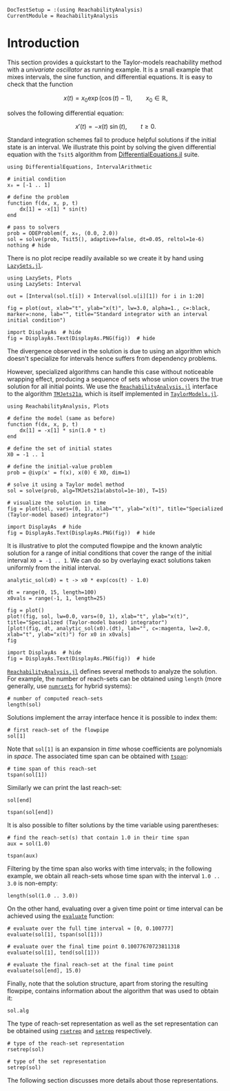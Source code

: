 ```@meta
DocTestSetup = :(using ReachabilityAnalysis)
CurrentModule = ReachabilityAnalysis
```

# Introduction

This section provides a quickstart to the Taylor-models reachability method with a *univariate oscillator* as running example.
It is a small example that mixes intervals, the sine function, and differential equations. It is easy to check that the function

```math
x(t) = x_0 \exp\left(\cos(t) - 1\right),\qquad x_0 \in \mathbb{R},
```
solves the following differential equation:

```math
x'(t) = -x(t) ~ \sin(t),\qquad t \geq 0.
```

Standard integration schemes fail to produce helpful solutions if the initial state is an interval. We illustrate this point
by solving the given differential equation with the `Tsit5` algorithm from [DifferentialEquations.jl](https://diffeq.sciml.ai/stable/) suite.

```@example nonlinear_univariate
using DifferentialEquations, IntervalArithmetic

# initial condition
x₀ = [-1 .. 1]

# define the problem
function f(dx, x, p, t)
    dx[1] = -x[1] * sin(t)
end

# pass to solvers
prob = ODEProblem(f, x₀, (0.0, 2.0))
sol = solve(prob, Tsit5(), adaptive=false, dt=0.05, reltol=1e-6)
nothing # hide
```
There is no plot recipe readily available so we create it by hand using [`LazySets.jl`](https://github.com/JuliaReach/LazySets.jl).

```@example nonlinear_univariate
using LazySets, Plots
using LazySets: Interval

out = [Interval(sol.t[i]) × Interval(sol.u[i][1]) for i in 1:20]

fig = plot(out, xlab="t", ylab="x(t)", lw=3.0, alpha=1., c=:black, marker=:none, lab="", title="Standard integrator with an interval initial condition")

import DisplayAs  # hide
fig = DisplayAs.Text(DisplayAs.PNG(fig))  # hide
```
The divergence observed in the solution is due to using an algorithm which doesn't specialize for intervals hence suffers from dependency problems.

However, specialized algorithms can handle this case without noticeable wrapping effect, producing a sequence of sets whose union covers the true solution for all initial points. We use the [`ReachabilityAnalysis.jl`](https://github.com/JuliaReach/ReachabilityAnalysis.jl) interface to the algorithm [`TMJets21a`](@ref), which is itself implemented in
[`TaylorModels.jl`](https://github.com/JuliaIntervals/TaylorModels.jl).

```@example nonlinear_univariate
using ReachabilityAnalysis, Plots

# define the model (same as before)
function f(dx, x, p, t)
    dx[1] = -x[1] * sin(1.0 * t)
end

# define the set of initial states
X0 = -1 .. 1

# define the initial-value problem
prob = @ivp(x' = f(x), x(0) ∈ X0, dim=1)

# solve it using a Taylor model method
sol = solve(prob, alg=TMJets21a(abstol=1e-10), T=15)

# visualize the solution in time
fig = plot(sol, vars=(0, 1), xlab="t", ylab="x(t)", title="Specialized (Taylor-model based) integrator")

import DisplayAs  # hide
fig = DisplayAs.Text(DisplayAs.PNG(fig))  # hide
```

It is illustrative to plot the computed flowpipe and the known analytic solution
for a range of initial conditions that cover the range of the initial interval `X0 = -1 .. 1`.
We can do so by overlaying exact solutions taken uniformly from the initial interval.

```@example nonlinear_univariate
analytic_sol(x0) = t -> x0 * exp(cos(t) - 1.0)

dt = range(0, 15, length=100)
x0vals = range(-1, 1, length=25)

fig = plot()
plot!(fig, sol, lw=0.0, vars=(0, 1), xlab="t", ylab="x(t)", title="Specialized (Taylor-model based) integrator")
[plot!(fig, dt, analytic_sol(x0).(dt), lab="", c=:magenta, lw=2.0, xlab="t", ylab="x(t)") for x0 in x0vals]
fig

import DisplayAs  # hide
fig = DisplayAs.Text(DisplayAs.PNG(fig))  # hide
```

[`ReachabilityAnalysis.jl`](https://github.com/JuliaReach/ReachabilityAnalysis.jl) defines several methods to analyze the solution.
For example, the number of reach-sets can be obtained using `length` (more generally, use [`numrsets`](@ref) for hybrid systems):

```@example nonlinear_univariate
# number of computed reach-sets
length(sol)
```

Solutions implement the array interface hence it is possible to index them: 
```@example nonlinear_univariate
# first reach-set of the flowpipe
sol[1]
```
Note that `sol[1]` is an expansion in *time* whose coefficients are polynomials in *space*.
The associated time span can be obtained with [`tspan`](@ref):
```@example nonlinear_univariate
# time span of this reach-set
tspan(sol[1])
```
Similarly we can print the last reach-set: 
```@example nonlinear_univariate
sol[end]
```

```@example nonlinear_univariate
tspan(sol[end])
```
It is also possible to filter solutions by the time variable using parentheses:

```@example nonlinear_univariate
# find the reach-set(s) that contain 1.0 in their time span
aux = sol(1.0)
```

```@example nonlinear_univariate
tspan(aux)
```

Filtering by the time span also works with time intervals; in the following example, we obtain all reach-sets whose time span with the interval
`1.0 .. 3.0` is non-empty:

```@example nonlinear_univariate
length(sol(1.0 .. 3.0))
```

On the other hand, evaluating over a given time point or time interval can be achieved using the [`evaluate`](@ref) function:

```@example nonlinear_univariate
# evaluate over the full time interval ≈ [0, 0.100777]
evaluate(sol[1], tspan(sol[1]))
```
```@example nonlinear_univariate
# evaluate over the final time point 0.10077670723811318
evaluate(sol[1], tend(sol[1]))
```
```@example nonlinear_univariate
# evaluate the final reach-set at the final time point
evaluate(sol[end], 15.0)
```

Finally, note that the solution structure, apart from storing the resulting flowpipe, contains information
about the algorithm that was used to obtain it:

```@example nonlinear_univariate
sol.alg
```

The type of reach-set representation as well as the set representation can be obtained using [`rsetrep`](@ref) and [`setrep`](@ref) respectively.
```@example nonlinear_univariate
# type of the reach-set representation
rsetrep(sol)
```
```@example nonlinear_univariate
# type of the set representation
setrep(sol)
```
The following section discusses more details about those representations.
